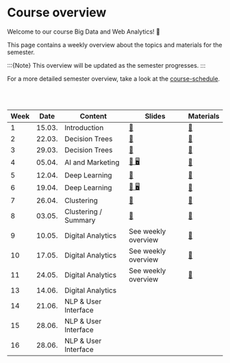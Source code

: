 # Course overview

Welcome to our course Big Data and Web Analytics! 👋  

This page contains a weekly overview about the topics and materials for the semester.

:::{Note}
This overview will be updated as the semester progresses.
:::

For a more detailed semester overview, take a look at the [course-schedule](../docs/course-schedule.md). 

<br>
<br>

|	Week	|	Date	|	Content	|	Slides	|	Materials	|	
|	---	|	---	|	---	|	---	|	---	|	
|	1	|	15.03.	|	Introduction	|	[📑](https://drive.google.com/file/d/11jh63a7vX49m9q3a9qJz0L8scmPijLMf/view?usp=sharing)	|	[📁](../weeks/week1.md)	|	
|	2	|	22.03.	|	Decision Trees	|	[📑](https://drive.google.com/file/d/1-Ox-jFeNPPam4sxZzoI90L4hH_rq6bU9/view?usp=sharing)	|	[📁](../weeks/week2.md)	|	
|	3	|	29.03.	|	Decision Trees	|	[📑](https://drive.google.com/file/d//view?usp=sharing)	|	[📁](../weeks/week3.md)	|	
|	4	|	05.04.	|	AI and Marketing	|	[📑 🖥](https://kirenz.github.io/slides/ml/ml-overview#/title-slide)	|	[📁](../weeks/week4.md)	|	
|	5	|	12.04.	|	Deep Learning	|	[📑](https://drive.google.com/file/d/1-1fCMnIrZYAQzAdKs_biGgtdrM9-Bsfz/view?usp=sharing)	|	[📁](../weeks/week5.md)	|	
|	6	|	19.04.	|	Deep Learning	|	[📑 🖥](https://kirenz.github.io/huggingface/transformers/transformer-intuition.html#/title-slide)	|	[📁](../weeks/week6.md)	|	
|	7	|	26.04.	|	Clustering	|	[📑](https://drive.google.com/file/d/1-PaXIIO0EyQltEg9wECCuj-31COvJ9_f/view?usp=sharing)	|	[📁](../weeks/week7.md)	|	
|	8	|	03.05.	|	Clustering / Summary	|	[📑](https://drive.google.com/file/d/1-bWxMvD5SXgt9bcx0cY1MeCdEYEBiEjo/view?usp=sharing)	|	[📁](../weeks/week8.md)	|	
|	9	|	10.05.	|	Digital Analytics	|	See weekly overview	|	[📁](../weeks/week9.md)	|	
|	10	|	17.05.	|	Digital Analytics	|	See weekly overview	|	[📁](../weeks/week10.md)	|	
|	11	|	24.05.	|	Digital Analytics	|	See weekly overview	|	[📁](../weeks/week11.md)	|	
|	13	|	14.06.	|	Digital Analytics	|		|		|	
|	14	|	21.06.	|	NLP & User Interface	|		|		|	
|	15	|	28.06.	|	NLP & User Interface	|		|		|	
|	16	|	28.06.	|	NLP & User Interface	|		|		|	
